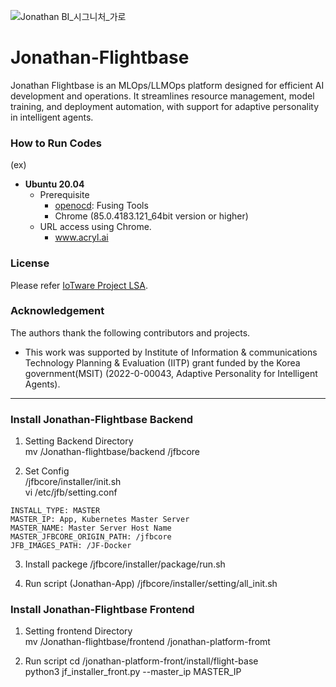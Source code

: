 ![Jonathan BI_시그니처_가로](https://github.com/user-attachments/assets/26ad0352-c1c7-4789-8e49-13814c1c49f8)
# Jonathan-Flightbase
Jonathan Flightbase is an MLOps/LLMOps platform designed for efficient AI development and operations. It streamlines resource management, model training, and deployment automation, with support for adaptive personality in intelligent agents.

### How to Run Codes
(ex)
* **Ubuntu 20.04**
  * Prerequisite
    * [openocd](http://openocd.org/): Fusing Tools
    * Chrome (85.0.4183.121_64bit version or higher)
  * URL access using Chrome.
    * www.acryl.ai

### License
Please refer [IoTware Project LSA](LICENSE.md).

### Acknowledgement
The authors thank the following contributors and projects.

* This work was supported by Institute of Information & communications Technology Planning & Evaluation (IITP) grant funded by the Korea government(MSIT) (2022-0-00043, Adaptive Personality for Intelligent Agents).


---
### Install Jonathan-Flightbase Backend
1. Setting Backend Directory   
mv /Jonathan-flightbase/backend /jfbcore

2. Set Config   
/jfbcore/installer/init.sh   
vi /etc/jfb/setting.conf

  ```
  INSTALL_TYPE: MASTER  
  MASTER_IP: App, Kubernetes Master Server  
  MASTER_NAME: Master Server Host Name  
  MASTER_JFBCORE_ORIGIN_PATH: /jfbcore   
  JFB_IMAGES_PATH: /JF-Docker   
  ```

3. Install packege
/jfbcore/installer/package/run.sh

4. Run script (Jonathan-App)
/jfbcore/installer/setting/all_init.sh


### Install Jonathan-Flightbase Frontend

1. Setting frontend Directory     
mv /Jonathan-flightbase/frontend /jonathan-platform-fromt  

2. Run script
cd /jonathan-platform-front/install/flight-base   
python3 jf_installer_front.py --master_ip MASTER_IP  
